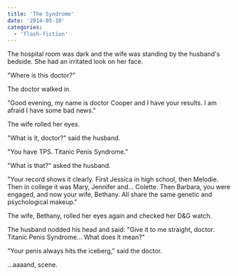 ```yaml
---
title: 'The Syndrome'
date: '2014-05-10'
categories:
  - 'flash-fiction'
---
```


The hospital room was dark and the wife was standing by the husband's bedside.
She had an irritated look on her face.

<!-- truncate -->

"Where is this doctor?"

The doctor walked in.

"Good evening, my name is doctor Cooper and I have your results. I am afraid I
have some bad news."

The wife rolled her eyes.

"What is it, doctor?" said the husband.

"You have TPS. Titanic Penis Syndrome."

"What is that?" asked the husband.

"Your record shows it clearly. First Jessica in high school, then Melodie. Then
in college it was Mary, Jennifer and... Colette. Then Barbara, you were engaged,
and now your wife, Bethany. All share the same genetic and psychological
makeup."

The wife, Bethany, rolled her eyes again and checked her D&G watch.

The husband nodded his head and said: "Give it to me straight, doctor. Titanic
Penis Syndrome... What does it mean?"

"Your penis always hits the iceberg," said the doctor.

...aaaand, scene.
